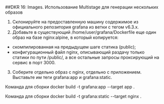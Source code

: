 ##DKR 16: Images. Использование Multistage для генерации нескольких образов

1. Склонируйте на предоставленную машину содержимое из официального репозитория grafana из ветки с тегом v6.3.x.
2. Добавьте в существующий /home/user/grafana/Dockerfile еще один образ на базе nginx:alpine, в который копируется:
 * скомпилированная на предыдущем шаге статика (public);
 * конфигурационный файл nginx, описывающий раздачу только статики по пути /public/, а все остальные запросы проксирующий на сервис в порт 3000.
3. Соберите отдельно образ с nginx, отдельно с приложением. Выставьте им теги grafana:app и grafana:static.


Команда для сборки docker build -t grafana:app --target app .

Команда для сборки docker build -t grafana:static --target nginx .

